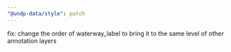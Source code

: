 ```yaml
---
"@undp-data/style": patch
---
```


fix: change the order of waterway_label to bring it to the same level of other annotation layers
